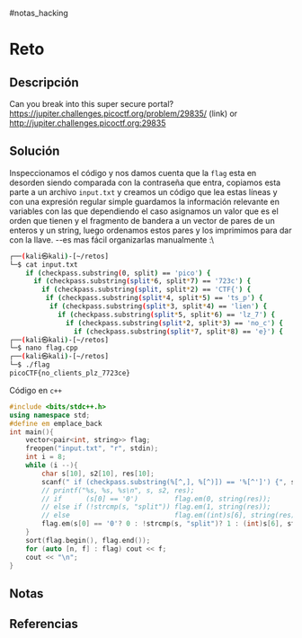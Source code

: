 #notas_hacking
# Reto
## Descripción
Can you break into this super secure portal? https://jupiter.challenges.picoctf.org/problem/29835/ (link) or http://jupiter.challenges.picoctf.org:29835
## Solución
Inspeccionamos el código y nos damos cuenta que la `flag` esta en desorden siendo comparada con la contraseña que entra, copiamos esta parte a un archivo `input.txt` y creamos un código que lea estas líneas y con una expresión regular simple guardamos la información relevante en variables con las que dependiendo el caso asignamos un valor que es el orden que tienen y el fragmento de bandera a un vector de pares de un enteros y un string, luego ordenamos estos pares y los imprimimos para dar con la llave. --es mas fácil organizarlas manualmente :\
```bash            
┌──(kali㉿kali)-[~/retos]
└─$ cat input.txt
    if (checkpass.substring(0, split) == 'pico') {
      if (checkpass.substring(split*6, split*7) == '723c') {
        if (checkpass.substring(split, split*2) == 'CTF{') {
         if (checkpass.substring(split*4, split*5) == 'ts_p') {
          if (checkpass.substring(split*3, split*4) == 'lien') {
            if (checkpass.substring(split*5, split*6) == 'lz_7') {
              if (checkpass.substring(split*2, split*3) == 'no_c') {
                if (checkpass.substring(split*7, split*8) == 'e}') {
┌──(kali㉿kali)-[~/retos]
└─$ nano flag.cpp       
┌──(kali㉿kali)-[~/retos]
└─$ ./flag       
picoCTF{no_clients_plz_7723ce}
```
Código en `c++`
```cpp
#include <bits/stdc++.h>
using namespace std;
#define em emplace_back
int main(){
	vector<pair<int, string>> flag;
	freopen("input.txt", "r", stdin);
	int i = 8;
	while (i --){
		char s[10], s2[10], res[10];
		scanf(" if (checkpass.substring(%[^,], %[^)]) == '%[^']') {", s, s2, res);
		// printf("%s, %s, %s\n", s, s2, res);
		// if      (s[0] == '0')         flag.em(0, string(res));
		// else if (!strcmp(s, "split")) flag.em(1, string(res));
		// else                          flag.em((int)s[6], string(res));
		flag.em(s[0] == '0'? 0 : !strcmp(s, "split")? 1 : (int)s[6], string(res)); /*forma reducida*/
	}
	sort(flag.begin(), flag.end());
	for (auto [n, f] : flag) cout << f;
	cout << "\n";
}
```
## Notas
## Referencias
